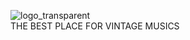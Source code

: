![logo_transparent](https://github.com/NahlSyareza/Retroactive-SBD/assets/106501086/ea7eedaf-61a5-4696-915f-ff60bbe0062c)
<br>
THE BEST PLACE FOR VINTAGE MUSICS
